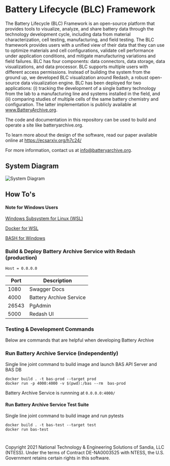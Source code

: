 # __Battery Lifecycle (BLC) Framework__

The Battery Lifecycle (BLC) Framework is an open-source platform that provides tools to visualize, analyze, and share battery data through the technology development cycle, including data from material characterization, cell testing, manufacturing, and field testing. The BLC framework provides users with a unified view of their data that they can use to optimize materials and cell configurations, validate cell performance under application conditions, and mitigate manufacturing variations and field failures. BLC has four components: data connectors, data storage, data visualizations, and data processor. BLC supports multiple users with different access permissions. Instead of building the system from the ground up, we developed BLC visualization around Redash, a robust open-source data visualization engine. BLC has been deployed for two applications: (i) tracking the development of a single battery technology from the lab to a manufacturing line and systems installed in the field, and (ii) comparing studies of multiple cells of the same battery chemistry and configuration. The latter implementation is publicly available at www.BatteryArchive.org. 

The code and documentation in this repository can be used to build and operate a site like batteryarchive.org.

To learn more about the design of the software, read our paper available online at https://ecsarxiv.org/h7c24/

For more information, contact us at info@batteryarchive.org.


## System Diagram

![System Diagram](assets/images/system_diagram.png)

## How To's

#### Note for Windows Users
[Windows Subsystem for Linux (WSL) ](https://docs.microsoft.com/en-us/windows/wsl/)

[Docker for WSL](https://docs.microsoft.com/en-us/windows/wsl/tutorials/wsl-containers)

[BASH for Windows](https://docs.microsoft.com/en-us/learn/paths/shell/)


### Build & Deploy Battery Archive Service with Redash (production) 

`Host = 0.0.0.0`

| Port      | Description |
| ----------- | ----------- |
| 1080  | Swagger Docs       |
| 4000  | Battery Archive Service        |
| 26543 | PgAdmin|
| 5000  | Redash UI



### Testing & Development Commands  

Below are commands that are helpful when developing Battery Archive

### Run Battery Archive Service (independently)

Single line joint command to build image and launch BAS API Server and BAS DB

```
docker build . -t bas-prod --target prod 
docker run -p 4000:4000 -v $(pwd):/bas --rm  bas-prod
```

Battery Archive Service is runnning
at `0.0.0.0:4000/`


#### Run Battery Archive Service Test Suite 

Single line joint command to build image and run pytests

```
docker build . -t bas-test --target test 
docker run bas-test
```

#
Copyright 2021 National Technology & Engineering Solutions of Sandia, LLC (NTESS). Under the terms of Contract DE-NA0003525 with NTESS, the U.S. Government retains certain rights in this software.

